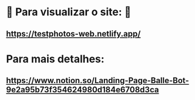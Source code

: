 # 🔗 Para visualizar o site: 🔗

##  https://testphotos-web.netlify.app/

# Para mais detalhes: 

## https://www.notion.so/Landing-Page-Balle-Bot-9e2a95b73f354624980d184e6708d3ca

